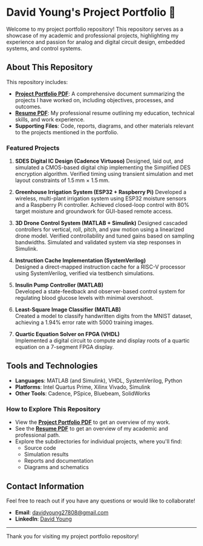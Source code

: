 # David Young's Project Portfolio 📂

Welcome to my project portfolio repository! This repository serves as a showcase of my academic and professional projects, highlighting my experience and passion for analog and digital circuit design, embedded systems, and control systems. 

## About This Repository
This repository includes:
- **[Project Portfolio PDF](https://github.com/DavidYoungHI/Project_Portfolio/blob/main/David%20Young%20Project%20Portfolio%2008.27.25.pdf)**: A comprehensive document summarizing the projects I have worked on, including objectives, processes, and outcomes.
- **[Resume PDF](https://github.com/DavidYoungHI/Project_Portfolio/blob/main/David%20Young%20Resume%2008.27.25.pdf)**: My professional resume outlining my education, technical skills, and work experience.
- **Supporting Files**: Code, reports, diagrams, and other materials relevant to the projects mentioned in the portfolio.

### Featured Projects
1. **SDES Digital IC Design (Cadence Virtuoso)**
   Designed, laid out, and simulated a CMOS-based digital chip implementing the Simplified DES encryption algorithm. Verified timing using transient simulation and met layout constraints of 1.5 mm × 1.5 mm.
   
3. **Greenhouse Irrigation System (ESP32 + Raspberry Pi)**
   Developed a wireless, multi-plant irrigation system using ESP32 moisture sensors and a Raspberry Pi controller. Achieved closed-loop control with 80% target moisture and groundwork for GUI-based remote access.

4. **3D Drone Control System (MATLAB + Simulink)**
   Designed cascaded controllers for vertical, roll, pitch, and yaw motion using a linearized drone model. Verified controllability and tuned gains based on sampling bandwidths. Simulated and validated system via step responses in Simulink.
   
5. **Instruction Cache Implementation (SystemVerilog)**  
   Designed a direct-mapped instruction cache for a RISC-V processor using SystemVerilog, verified via testbench simulations.
   
6. **Insulin Pump Controller (MATLAB)**  
   Developed a state-feedback and observer-based control system for regulating blood glucose levels with minimal overshoot.

7. **Least-Square Image Classifier (MATLAB)**  
   Created a model to classify handwritten digits from the MNIST dataset, achieving a 1.94% error rate with 5000 training images.

8. **Quartic Equation Solver on FPGA (VHDL)**  
   Implemented a digital circuit to compute and display roots of a quartic equation on a 7-segment FPGA display.

## Tools and Technologies
- **Languages**: MATLAB (and Simulink), VHDL, SystemVerilog, Python
- **Platforms**: Intel Quartus Prime, Xilinx Vivado, Simulink
- **Other Tools**: Cadence, PSpice, Bluebeam, SolidWorks

### How to Explore This Repository
- View the **[Project Portfolio PDF](https://github.com/DavidYoungHI/Project_Portfolio/blob/main/David%20Young%20Project%20Portfolio%2008.27.25.pdf)** to get an overview of my work.
- See the **[Resume PDF](https://github.com/DavidYoungHI/Project_Portfolio/blob/main/David%20Young%20Resume%2008.27.25.pdf)** to get an overview of my academic and professional path.
- Explore the subdirectories for individual projects, where you'll find:
  - Source code
  - Simulation results
  - Reports and documentation
  - Diagrams and schematics

## Contact Information
Feel free to reach out if you have any questions or would like to collaborate!  
- **Email**: [davidyoung27808@gmail.com](mailto:davidyoung27808@gmail.com)  
- **LinkedIn**: [David Young](https://www.linkedin.com/in/david-young-27808HI/)

---

Thank you for visiting my project portfolio repository!
